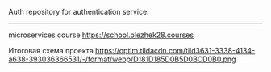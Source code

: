 Auth repository for authentication service.

---
microservices course 
https://school.olezhek28.courses

Итоговая схема проекта
https://optim.tildacdn.com/tild3631-3338-4134-a638-393036366531/-/format/webp/D181D185D0B5D0BCD0B0.png
